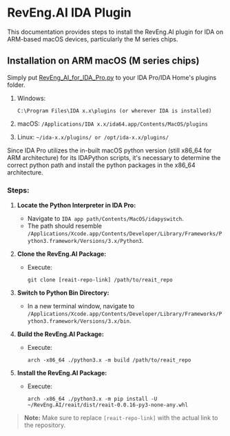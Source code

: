 # RevEng.AI IDA Plugin

This documentation provides steps to install the RevEng.AI plugin for IDA on ARM-based macOS devices, particularly the M series chips.

## Installation on ARM macOS (M series chips)

Simply put [RevEng_AI_for_IDA_Pro.py](RevEng_AI_for_IDA_Pro.py) to your IDA Pro/IDA Home's plugins folder.
1. Windows:
    
    `C:\Program Files\IDA x.x\plugins (or wherever IDA is installed)`
   
2. macOS:
   `/Applications/IDA x.x/ida64.app/Contents/MacOS/plugins`
   
3. Linux:
   `~/ida-x.x/plugins/ or /opt/ida-x.x/plugins/`

Since IDA Pro utilizes the in-built macOS python version (still x86_64 for ARM architecture) for its IDAPython scripts, it's necessary to determine the correct python path and install the python packages in the x86_64 architecture.

### Steps:

1. **Locate the Python Interpreter in IDA Pro:** 
   - Navigate to `IDA app path/Contents/MacOS/idapyswitch`.
   - The path should resemble `/Applications/Xcode.app/Contents/Developer/Library/Frameworks/Python3.framework/Versions/3.x/Python3`.

2. **Clone the RevEng.AI Package:**
   - Execute: 
     ```
     git clone [reait-repo-link] /path/to/reait_repo
     ```

3. **Switch to Python Bin Directory:** 
   - In a new terminal window, navigate to `/Applications/Xcode.app/Contents/Developer/Library/Frameworks/Python3.framework/Versions/3.x/bin`.

4. **Build the RevEng.AI Package:** 
   - Execute: 
     ```
     arch -x86_64 ./python3.x -m build /path/to/reait_repo
     ```

5. **Install the RevEng.AI Package:**
   - Execute: 
     ```
     arch -x86_64 ./python3.x -m pip install -U ~/RevEng.AI/reait/dist/reait-0.0.16-py3-none-any.whl
     ```

> **Note:** Make sure to replace `[reait-repo-link]` with the actual link to the repository.



